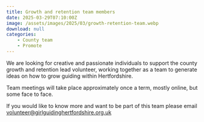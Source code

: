 ```yaml
---
title: Growth and retention team members
date: 2025-03-29T07:10:00Z
image: /assets/images/2025/03/growth-retention-team.webp
download: null
categories: 
    - County team
    - Promote
---
```

We are looking for creative and passionate individuals to support the county growth and retention lead volunteer, working together as a team to generate ideas on how to grow guiding within Hertfordshire.

Team meetings will take place approximately once a term, mostly online, but some face to face.

If you would like to know more and want to be part of this team please email <volunteer@girlguidinghertfordshire.org.uk>
